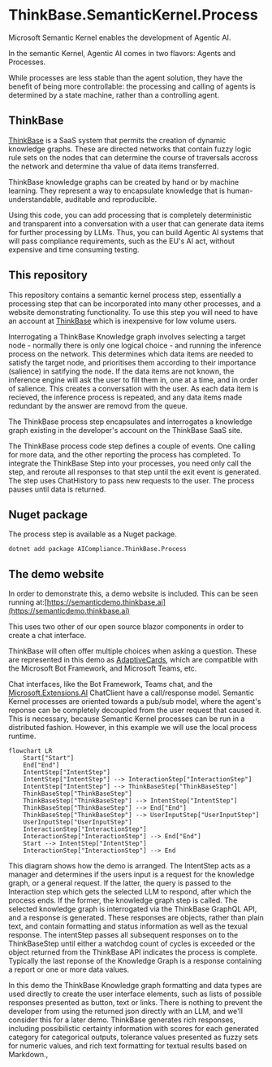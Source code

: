 # ThinkBase.SemanticKernel.Process
Microsoft Semantic Kernel enables the development of Agentic AI.

In the semantic Kernel, Agentic AI  comes in two flavors: Agents and Processes.

While processes are less stable than the agent solution, they have the benefit of being more controllable: the processing and calling of agents is determined by a state machine, rather than a controlling agent.

## ThinkBase

[ThinkBase](https://thinkbase.ai) is a SaaS system that permits the creation of dynamic knowledge graphs. These are directed networks that contain fuzzy logic rule sets on the nodes that can determine the course of traversals accross the network and determine tha value of data items transferred.

ThinkBase knowledge graphs can be created by hand or by machine learning. They represent a way to encapsulate knowledge that is human-understandable, auditable and reproducible.

Using this code, you can add processing that is completely deterministic and transparent into a conversation with a user that can generate data items for further processing by LLMs.
Thus, you can build Agentic AI systems that will pass compliance requirements, such as the EU's AI act, without expensive and time consuming testing.

## This repository

This repository contains a semantic kernel process step, essentially a processing step that can be incorporated into many other processes, and a website demonstrating functionality.
To use this step you will need to have an account at [ThinkBase](https://thinkbase.ai) which is inexpensive for low volume users.

Interrogating a ThinkBase Knowledge graph involves selecting a target node - normally there is only one logical choice - and running the inference process on the network. This determines which data items are needed to satisfy the target node, and prioritises them according to their importance (salience) in satifying the node.
If the data items are not known, the inference engine will ask the user to fill them in, one at a time, and in order of salience. This creates a conversation with the user. As each data item is recieved, the inference process is repeated, and any data items made redundant by the answer are removd from the queue.

The ThinkBase process step encapsulates and interrogates a knowledge graph existing in the developer's account on the ThinkBase SaaS site.

The ThinkBase process code step defines a couple of events. One calling for more data, and the other reporting the process has completed. To integrate the ThinkBase Step into your processes, you need only call the step, and reroute all responses to that step until the exit event is generated.
The step uses ChatHistory to pass new requests to the user. The process pauses until data is returned. 

## Nuget package
The process step is available as a Nuget package.

```
dotnet add package AICompliance.ThinkBase.Process 
```

## The demo website

In order to demonstrate this, a demo website is included. This can be seen running at:[https://semanticdemo.thinkbase.ai](https://semanticdemo.thinkbase.ai)

This uses two other of our open source blazor components in order to create a chat interface. 

ThinkBase will often offer multiple choices when asking a question. These are represented in this demo as [AdaptiveCards](https://adaptivecards.io/), which are compatible with the Microsoft Bot Framework, and Microsoft Teams, etc.

Chat interfaces, like the Bot Framework, Teams chat, and the [Microsoft.Extensions.AI](https://github.com/dotnet/extensions/tree/main/src/Libraries/Microsoft.Extensions.AI) ChatClient have a call/response model. Semantic Kernel processes are oriented towards a pub/sub model, where the agent's reponse can be completely decoupled from the user request that caused it. This is necessary, because Semantic Kernel processes can be run in a distributed fashion. However, in this example we will use the local process runtime. 

```mermaid
flowchart LR
    Start["Start"]
    End["End"]
    IntentStep["IntentStep"]
    IntentStep["IntentStep"] --> InteractionStep["InteractionStep"]
    IntentStep["IntentStep"] --> ThinkBaseStep["ThinkBaseStep"]
    ThinkBaseStep["ThinkBaseStep"]
    ThinkBaseStep["ThinkBaseStep"] --> IntentStep["IntentStep"]
    ThinkBaseStep["ThinkBaseStep"] --> End["End"]
    ThinkBaseStep["ThinkBaseStep"] --> UserInputStep["UserInputStep"]
    UserInputStep["UserInputStep"]
    InteractionStep["InteractionStep"]
    InteractionStep["InteractionStep"] --> End["End"]
    Start --> IntentStep["IntentStep"]
    InteractionStep["InteractionStep"] --> End
```
This diagram shows how the demo is arranged. The IntentStep acts as a manager and determines if the users input is a request for the knowledge graph, or a general request. If the latter, the query is passed to the Interaction step which gets the selected LLM to respond, after which the process ends.
If the former, the knowledge graph step is called. The selected knowledge graph is interrogated via the ThinkBase GraphQL API, and a response is generated. These responses are objects, rather than plain text, and contain formatting and status information as well as the texual response.
The intentStep passes all subsequent responses on to the ThinkBaseStep until either a watchdog count of cycles is exceeded or the object returned from the ThinkBase API indicates the process is complete. Typically the last reponse of the Knowledge Graph is a response containing a report or one or more data values.

In this demo the ThinkBase Knowledge graph formatting and data types are used directly to create the user interface elements, such as lists of possible responses presented as button, text or links.  There is nothing to prevent the developer from using the returned json directly with an LLM, and we'll consider this for a later demo.
ThinkBase generates rich responses, including possibilistic certainty information with scores for each generated category for categorical outputs, tolerance values presented as fuzzy sets for numeric values, and rich text formatting for textual results based on Markdown., 





